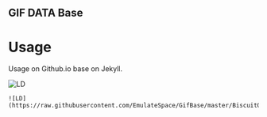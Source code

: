 GIF DATA Base
-----------------------------

# Usage

Usage on Github.io base on Jekyll.

![LD](https://raw.githubusercontent.com/EmulateSpace/GifBase/master/BiscuitOS/GIF000000.gif)

```
![LD](https://raw.githubusercontent.com/EmulateSpace/GifBase/master/BiscuitOS/GIF000000.gif)
```
